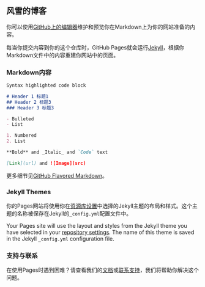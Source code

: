 
## 风雪的博客


你可以使用[GitHub上的编辑器](https://github.com/fengxue-github/fengxue.github.io/edit/gh-pages/index.md)维护和预览你在Markdown上为你的网站准备的内容。

每当你提交内容到你的这个仓库时，GitHub Pages就会运行[Jekyll](https://jekyllrb.com/)，根据你Markdown文件中的内容重建你网站中的页面。

### Markdown内容

```markdown
Syntax highlighted code block

# Header 1 标题1
## Header 2 标题3
### Header 3 标题3

- Bulleted
- List

1. Numbered
2. List

**Bold** and _Italic_ and `Code` text

[Link](url) and ![Image](src)
```

更多细节见[GitHub Flavored Markdown](https://guides.github.com/features/mastering-markdown/)。

### Jekyll Themes

你的Pages网站将使用你在[资源库设置](https://github.com/fengxue-github/fengxue.github.io/settings/pages)中选择的Jekyll主题的布局和样式。这个主题的名称被保存在Jekyll的`_config.yml`配置文件中。

Your Pages site will use the layout and styles from the Jekyll theme you have selected in your [repository settings](https://github.com/fengxue-github/fengxue.github.io/settings/pages). The name of this theme is saved in the Jekyll `_config.yml` configuration file.

### 支持与联系

在使用Pages时遇到困难？请查看我们的[文档](https://docs.github.com/categories/github-pages-basics/)或[联系支持](https://support.github.com/contact)，我们将帮助你解决这个问题。
